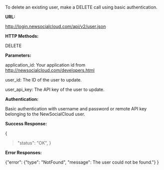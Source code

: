 To delete an existing user, make a DELETE call using basic authentication.

**URL:**

http://login.newsocialcloud.com/api/v2/user.json

**HTTP Methods:**

DELETE

**Parameters:**

<p>application_id: Your application id from <a href='http://newsocialcloud.com/developers.html'>http://newsocialcloud.com/developers.html</a></p>
<p>user_id: The ID of the user to update.</p>
<p>user_api_key: The API key of the user to update.</p>

**Authentication:**

Basic authentication with username and password or remote API key belonging to the NewSocialCloud user.

**Success Response:**

{
> "status": "OK",
}

**Error Responses:**

{"error": {"type": "NotFound", "message": The user could not be found."} }